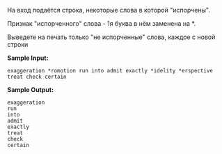 На вход подаётся строка, некоторые слова в которой "испорчены".

Признак "испорченного" слова - 1я буква в нём заменена на *.

Выведете на печать только "не испорченные" слова, каждое с новой строки

**Sample Input:**

```commandline
exaggeration *romotion run into admit exactly *idelity *erspective treat check certain
```


**Sample Output:**

```commandline
exaggeration
run
into
admit
exactly
treat
check
certain
```

